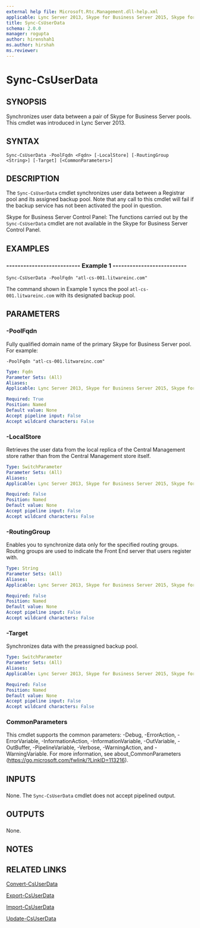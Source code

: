 ```yaml
---
external help file: Microsoft.Rtc.Management.dll-help.xml
applicable: Lync Server 2013, Skype for Business Server 2015, Skype for Business Server 2019
title: Sync-CsUserData
schema: 2.0.0
manager: rogupta
author: hirenshah1
ms.author: hirshah
ms.reviewer:
---
```


# Sync-CsUserData

## SYNOPSIS
Synchronizes user data between a pair of Skype for Business Server pools.
This cmdlet was introduced in Lync Server 2013.


## SYNTAX

```
Sync-CsUserData -PoolFqdn <Fqdn> [-LocalStore] [-RoutingGroup <String>] [-Target] [<CommonParameters>]
```

## DESCRIPTION
The `Sync-CsUserData` cmdlet synchronizes user data between a Registrar pool and its assigned backup pool.
Note that any call to this cmdlet will fail if the backup service has not been activated the pool in question.

Skype for Business Server Control Panel: The functions carried out by the `Sync-CsUserData` cmdlet are not available in the Skype for Business Server Control Panel.


## EXAMPLES

### -------------------------- Example 1 --------------------------
```
Sync-CsUserData -PoolFqdn "atl-cs-001.litwareinc.com"
```

The command shown in Example 1 syncs the pool `atl-cs-001.litwareinc.com` with its designated backup pool.


## PARAMETERS

### -PoolFqdn
Fully qualified domain name of the primary Skype for Business Server pool.
For example:

`-PoolFqdn "atl-cs-001.litwareinc.com"`


```yaml
Type: Fqdn
Parameter Sets: (All)
Aliases: 
Applicable: Lync Server 2013, Skype for Business Server 2015, Skype for Business Server 2019

Required: True
Position: Named
Default value: None
Accept pipeline input: False
Accept wildcard characters: False
```

### -LocalStore
Retrieves the user data from the local replica of the Central Management store rather than from the Central Management store itself.

```yaml
Type: SwitchParameter
Parameter Sets: (All)
Aliases: 
Applicable: Lync Server 2013, Skype for Business Server 2015, Skype for Business Server 2019

Required: False
Position: Named
Default value: None
Accept pipeline input: False
Accept wildcard characters: False
```

### -RoutingGroup
Enables you to synchronize data only for the specified routing groups.
Routing groups are used to indicate the Front End server that users register with.

```yaml
Type: String
Parameter Sets: (All)
Aliases: 
Applicable: Lync Server 2013, Skype for Business Server 2015, Skype for Business Server 2019

Required: False
Position: Named
Default value: None
Accept pipeline input: False
Accept wildcard characters: False
```

### -Target
Synchronizes data with the preassigned backup pool.

```yaml
Type: SwitchParameter
Parameter Sets: (All)
Aliases: 
Applicable: Lync Server 2013, Skype for Business Server 2015, Skype for Business Server 2019

Required: False
Position: Named
Default value: None
Accept pipeline input: False
Accept wildcard characters: False
```

### CommonParameters
This cmdlet supports the common parameters: -Debug, -ErrorAction, -ErrorVariable, -InformationAction, -InformationVariable, -OutVariable, -OutBuffer, -PipelineVariable, -Verbose, -WarningAction, and -WarningVariable. For more information, see about_CommonParameters (https://go.microsoft.com/fwlink/?LinkID=113216).

## INPUTS

###  
None.
The `Sync-CsUserData` cmdlet does not accept pipelined output.

## OUTPUTS

###  
None.

## NOTES

## RELATED LINKS

[Convert-CsUserData](Convert-CsUserData.md)

[Export-CsUserData](Export-CsUserData.md)

[Import-CsUserData](Import-CsUserData.md)

[Update-CsUserData](Update-CsUserData.md)

